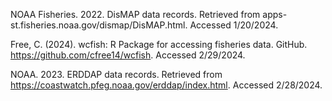 NOAA Fisheries. 2022. DisMAP data records. Retrieved from apps-st.fisheries.noaa.gov/dismap/DisMAP.html. Accessed 1/20/2024.

Free, C. (2024). wcfish: R Package for accessing fisheries data. GitHub. https://github.com/cfree14/wcfish. Accessed 2/29/2024.

NOAA. 2023. ERDDAP data records. Retrieved from https://coastwatch.pfeg.noaa.gov/erddap/index.html. Accessed 2/28/2024.

